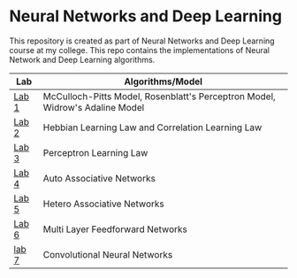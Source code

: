 # Neural Networks and Deep Learning

This repository is created as part of Neural Networks and Deep Learning course at my college. This repo contains the implementations of Neural Network and Deep Learning algorithms. <br />

| **Lab** | **Algorithms/Model** |
| --- | --- |
| [Lab 1](https://github.com/Utkarshp1/EE-412-Neural-Networks-and-Deep-Learning/tree/master/Early%20Models%20of%20Neurons) | McCulloch-Pitts Model, Rosenblatt's Perceptron Model, Widrow's Adaline Model |
| [Lab 2](https://github.com/Utkarshp1/EE-412-Neural-Networks-and-Deep-Learning/tree/master/Learning%20Laws) | Hebbian Learning Law and Correlation Learning Law |
| [Lab 3](https://github.com/Utkarshp1/EE-412-Neural-Networks-and-Deep-Learning/tree/master/Perceptron%20Model) | Perceptron Learning Law |
| [Lab 4](https://github.com/Utkarshp1/EE-412-Neural-Networks-and-Deep-Learning/tree/master/Auto_Associative%20Network) | Auto Associative Networks |
| [Lab 5](https://github.com/Utkarshp1/EE-412-Neural-Networks-and-Deep-Learning/tree/master/Hetero%20Associative%20Network) | Hetero Associative Networks |
| [Lab 6](https://github.com/Utkarshp1/EE-412-Neural-Networks-and-Deep-Learning/tree/master/Multi%20Layer%20Feedforward%20Network) | Multi Layer Feedforward Networks |
| [lab 7](https://github.com/Utkarshp1/EE-412-Neural-Networks-and-Deep-Learning/tree/master/Convolutional%20Neural%20Networks) | Convolutional Neural Networks |